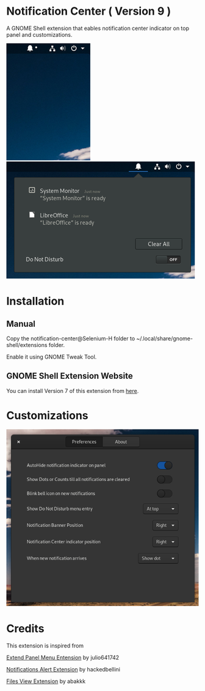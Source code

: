# Notification Center  ( Version 9 )
A GNOME Shell extension that eables notification center indicator on top panel and customizations.

![Screenshot](/Screenshot/image1.png)
![Screenshot](/Screenshot/image2.png)

# Installation

## Manual
Copy the notification-center@Selenium-H folder to ~/.local/share/gnome-shell/extensions folder.

Enable it using GNOME Tweak Tool.

## GNOME Shell Extension Website

You can install Version 7 of this extension from [here](https://extensions.gnome.org/extension/1526/notification-centerselenium-h/).  

# Customizations
![Screenshot](/Screenshot/image3.png)

# Credits
This extension is inspired from

[Extend Panel Menu Entension](https://extensions.gnome.org/extension/1201/extend-panel-menu/) by julio641742

[Notifications Alert Extension](https://extensions.gnome.org/extension/258/notifications-alert-on-user-menu/) by hackedbellini

[Files View Extension](https://extensions.gnome.org/extension/1395/files-view/) by abakkk
 

